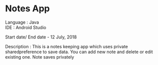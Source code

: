 # Notes App
Language : Java <br>
IDE : Android Studio <br>

Start date/ End date - 12 July, 2018<br>

Description : This is a notes keeping app which uses private sharedpreference to save data. You can add new note and delete or edit existing one. Note saves privately 
